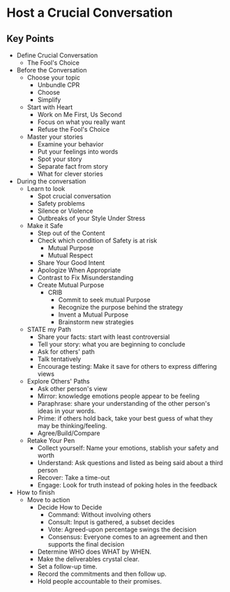 # Host a Crucial Conversation

## Key Points

* Define Crucial Conversation
    * The Fool's Choice
* Before the Conversation
    * Choose your topic
        * Unbundle CPR
        * Choose
        * Simplify
    * Start with Heart
        * Work on Me First, Us Second
        * Focus on what you really want
        * Refuse the Fool's Choice
    * Master your stories
        * Examine your behavior
        * Put your feelings into words
        * Spot your story
        * Separate fact from story
        * What for clever stories
* During the conversation
    * Learn to look
        * Spot crucial conversation
        * Safety problems
        * Silence or Violence
        * Outbreaks of your Style Under Stress
    * Make it Safe
        * Step out of the Content
        * Check which condition of Safety is at risk
            * Mutual Purpose
            * Mutual Respect
        * Share Your Good Intent
        * Apologize When Appropriate
        * Contrast to Fix Misunderstanding
        * Create Mutual Purpose
            * CRIB
                * Commit to seek mutual Purpose
                * Recognize the purpose behind the strategy
                * Invent a Mutual Purpose
                * Brainstorm new strategies
    * STATE my Path
        * Share your facts: start with least controversial
        * Tell your story: what you are beginning to conclude
        * Ask for others' path
        * Talk tentatively
        * Encourage testing: Make it save for others to express differing views
    * Explore Others' Paths
        * Ask other person's view
        * Mirror: knowledge emotions people appear to be feeling
        * Paraphrase: share your understanding of the other person's ideas in your words.
        * Prime: if others hold back, take your best guess of what they may be thinking/feeling.
        * Agree/Build/Compare
    * Retake Your Pen
        * Collect yourself: Name your emotions, stablish your safety and worth
        * Understand: Ask questions and listed as being said about a third person
        * Recover: Take a time-out
        * Engage: Look for truth instead of poking holes in the feedback
* How to finish
    * Move to action
        * Decide How to Decide
            * Command: Without involving others
            * Consult: Input is gathered, a subset decides
            * Vote: Agreed-upon percentage swings the decision 
            * Consensus: Everyone comes to an agreement and then supports the final decision
        * Determine WHO does WHAT by WHEN.
        * Make the deliverables crystal clear.
        * Set a follow-up time.
        * Record the commitments and then follow up.
        * Hold people accountable to their promises.
    